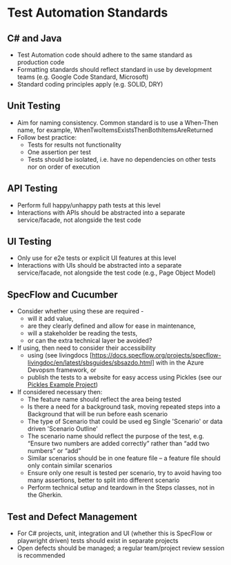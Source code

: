 # Test Automation Standards

## C# and Java

* Test Automation code should adhere to the same standard as production code
* Formatting standards should reflect standard in use by development teams (e.g. Google Code Standard, Microsoft)
* Standard coding principles apply (e.g. SOLID, DRY)

## Unit Testing

* Aim for naming consistency. Common standard is to use a When-Then name, for example, WhenTwoItemsExistsThenBothItemsAreReturned
* Follow best practice:
    * Tests for results not functionality
    * One assertion per test
    * Tests should be isolated, i.e. have no dependencies on other tests nor on order of execution

## API Testing

* Perform full happy/unhappy path tests at this level
* Interactions with APIs should be abstracted into a separate service/facade, not alongside the test code

## UI Testing

* Only use for e2e tests or explicit UI features at this level
* Interactions with UIs should be abstracted into a separate service/facade, not alongside the test code (e.g., Page Object Model)

## SpecFlow and Cucumber

* Consider whether using these are required - 
   * will it add value, 
   * are they clearly defined and allow for ease in maintenance,
   * will a stakeholder be reading the tests, 
   * or can the extra technical layer be avoided?
* If using, then need to consider their accessibility 
   * using (see livingdocs [https://docs.specflow.org/projects/specflow-livingdoc/en/latest/sbsguides/sbsazdo.html] with in the Azure Devopsm framework, or
   * publish the tests to a website for easy access using Pickles (see our [Pickles Example Project](test-repositories.md))
* If considered necessary then:
    * The feature name should reflect the area being tested
    * Is there a need for a background task, moving repeated steps into a Background that will be run before eash scenario
    * The type of Scenario that could be used eg Single 'Scenario' or data driven 'Scenario Outline'
    * The scenario name should reflect the purpose of the test, e.g. “Ensure two numbers are added correctly” rather than “add two numbers” or “add”
    * Similar scenarios should be in one feature file – a feature file should only contain similar scenarios
    * Ensure only one result is tested per scenario, try to avoid having too many assertions, better to split into different scenario
    * Perform technical setup and teardown in the Steps classes, not in the Gherkin.

## Test and Defect Management

* For C# projects, unit, integration and UI (whether this is SpecFlow or playwright driven) tests should exist in separate projects
* Open defects should be managed; a regular team/project review session is recommended 
